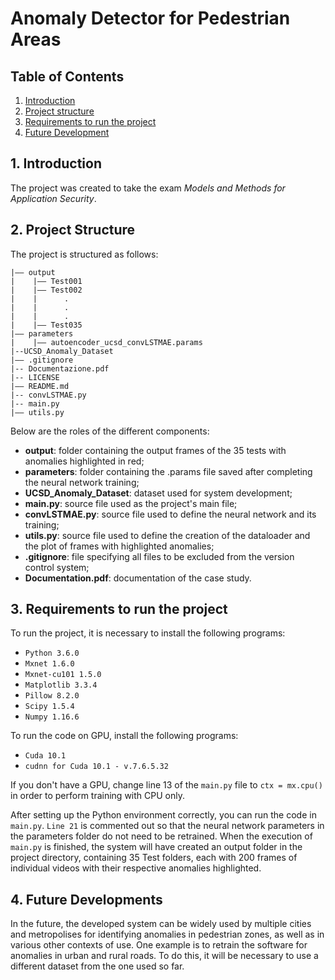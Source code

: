 # Anomaly Detector for Pedestrian Areas

## Table of Contents

1. [Introduction](#1-introduction)
2. [Project structure](#2-project-structure)
3. [Requirements to run the project](#3-requirements-to-run-the-project)
4. [Future Development](#4-future-developments)

## 1. Introduction

The project was created to take the exam *Models and Methods for Application Security*.

## 2. Project Structure

The project is structured as follows:

```
|–– output
|    |–– Test001
|    |–– Test002
|    |      .
|    |      .
|    |      .
|    |–– Test035
|–– parameters
|    |–– autoencoder_ucsd_convLSTMAE.params
|--UCSD_Anomaly_Dataset
|–– .gitignore
|-- Documentazione.pdf
|-- LICENSE
|–– README.md
|-- convLSTMAE.py
|-- main.py
|–– utils.py
```

Below are the roles of the different components:

- **output**: folder containing the output frames of the 35 tests with anomalies highlighted in red;
- **parameters**: folder containing the .params file saved after completing the neural network training;
- **UCSD_Anomaly_Dataset**: dataset used for system development;
- **main.py**: source file used as the project's main file;
- **convLSTMAE.py**: source file used to define the neural network and its training;
- **utils.py**: source file used to define the creation of the dataloader and the plot of frames with highlighted anomalies;
- **.gitignore**: file specifying all files to be excluded from the version control system;
- **Documentation.pdf**: documentation of the case study.

## 3. Requirements to run the project

To run the project, it is necessary to install the following programs:
- `Python 3.6.0`
- `Mxnet 1.6.0`
- `Mxnet-cu101 1.5.0`
- `Matplotlib 3.3.4`
- `Pillow 8.2.0`
- `Scipy 1.5.4`
- `Numpy 1.16.6`

To run the code on GPU, install the following programs:
- `Cuda 10.1`
- `cudnn for Cuda 10.1 - v.7.6.5.32`

If you don't have a GPU, change line 13 of the `main.py` file to `ctx = mx.cpu()` in order to perform training with CPU only.

After setting up the Python environment correctly, you can run the code in `main.py`. `Line 21` is commented out so that the neural network parameters in the parameters folder do not need to be retrained. When the execution of `main.py` is finished, the system will have created an output folder in the project directory, containing 35 Test folders, each with 200 frames of individual videos with their respective anomalies highlighted.

## 4. Future Developments

In the future, the developed system can be widely used by multiple cities and metropolises for identifying anomalies in pedestrian zones, as well as in various other contexts of use. One example is to retrain the software for anomalies in urban and rural roads. To do this, it will be necessary to use a different dataset from the one used so far.
